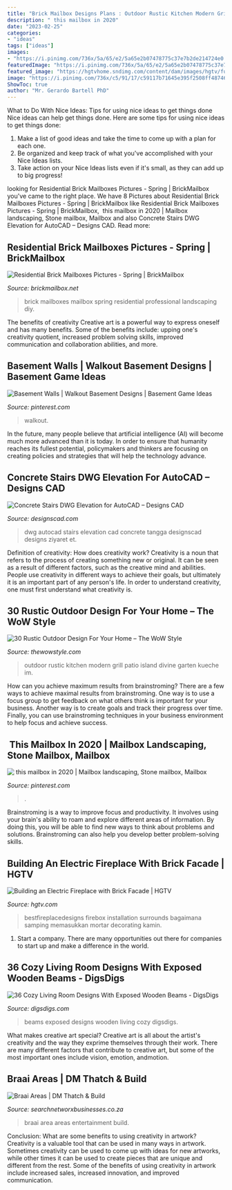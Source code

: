 ```yaml
---
title: "Brick Mailbox Designs Plans : Outdoor Rustic Kitchen Modern Grill Patio Island Divine Garten Kueche Im"
description: "️ this mailbox in 2020"
date: "2023-02-25"
categories:
- "ideas"
tags: ["ideas"]
images:
- "https://i.pinimg.com/736x/5a/65/e2/5a65e2b07478775c37e7b2de214724e0.jpg"
featuredImage: "https://i.pinimg.com/736x/5a/65/e2/5a65e2b07478775c37e7b2de214724e0.jpg"
featured_image: "https://hgtvhome.sndimg.com/content/dam/images/hgtv/fullset/2008/10/20/0/HDSWT505_fireplace_after3.jpg.rend.hgtvcom.616.862.suffix/1400943534280.jpeg"
image: "https://i.pinimg.com/736x/c5/91/17/c59117b71645e395f2508ff487463d16.jpg"
ShowToc: true
author: "Mr. Gerardo Bartell PhD"
---
```



What to Do With Nice Ideas: Tips for using nice ideas to get things done
Nice ideas can help get things done. Here are some tips for using nice ideas to get things done: 
1. Make a list of good ideas and take the time to come up with a plan for each one.
2. Be organized and keep track of what you've accomplished with your Nice Ideas lists.
3. Take action on your Nice Ideas lists even if it's small, as they can add up to big progress!

	

		
looking for Residential Brick Mailboxes Pictures - Spring | BrickMailbox you've came to the right place. We have 8 Pictures about Residential Brick Mailboxes Pictures - Spring | BrickMailbox like Residential Brick Mailboxes Pictures - Spring | BrickMailbox, ️ this mailbox in 2020 | Mailbox landscaping, Stone mailbox, Mailbox and also Concrete Stairs DWG Elevation for AutoCAD – Designs CAD. Read more:
		
    
## Residential Brick Mailboxes Pictures - Spring | BrickMailbox

<img loading=lazy src="http://brickmailbox.net/images/brick_mailbox_pictures-spring_2015/BrickMailboxPictures-13.jpg" onerror="this.onerror=null;this.src='https://tse1.mm.bing.net/th?id=OIP.6VfEYLpV7EQKSldP5M-zywHaLH&amp;pid=15.1';" alt="Residential Brick Mailboxes Pictures - Spring | BrickMailbox">

_Source: brickmailbox.net_

>brick mailboxes mailbox spring residential professional landscaping diy. 

	

The benefits of creativity
Creative art is a powerful way to express oneself and has many benefits. Some of the benefits include: upping one's creativity quotient, increased problem solving skills, improved communication and collaboration abilities, and more.

    
## Basement Walls | Walkout Basement Designs | Basement Game Ideas

<img loading=lazy src="https://i.pinimg.com/736x/c5/91/17/c59117b71645e395f2508ff487463d16.jpg" onerror="this.onerror=null;this.src='https://tse3.mm.bing.net/th?id=OIP.euNQnytyZNxolDb9q_MJ7AHaJ4&amp;pid=15.1';" alt="Basement Walls | Walkout Basement Designs | Basement Game Ideas">

_Source: pinterest.com_

>walkout. 

	

In the future, many people believe that artificial intelligence (AI) will become much more advanced than it is today. In order to ensure that humanity reaches its fullest potential, policymakers and thinkers are focusing on creating policies and strategies that will help the technology advance.

    
## Concrete Stairs DWG Elevation For AutoCAD – Designs CAD

<img loading=lazy src="https://designscad.com/wp-content/uploads/2017/02/concrete_stairs_dwg_elevation_for_autocad_40614-1000x428.gif" onerror="this.onerror=null;this.src='https://tse3.mm.bing.net/th?id=OIP.oYuj--_5wG4_EyLRxTqLPQHaDK&amp;pid=15.1';" alt="Concrete Stairs DWG Elevation for AutoCAD – Designs CAD">

_Source: designscad.com_

>dwg autocad stairs elevation cad concrete tangga designscad designs ziyaret et. 

	

Definition of creativity: How does creativity work?
Creativity is a noun that refers to the process of creating something new or original. It can be seen as a result of different factors, such as the creative mind and abilities. People use creativity in different ways to achieve their goals, but ultimately it is an important part of any person's life. In order to understand creativity, one must first understand what creativity is.

    
## 30 Rustic Outdoor Design For Your Home – The WoW Style

<img loading=lazy src="http://thewowstyle.com/wp-content/uploads/2015/02/kitchen-divine-modern-kitchen-design-endearing-kitchen-island-design-ideas-rustic-style-modern-outdoor-kitchen-design-ideas.jpg" onerror="this.onerror=null;this.src='https://tse2.mm.bing.net/th?id=OIP.tn1YEezf-2YQa8-bFvgRggHaFj&amp;pid=15.1';" alt="30 Rustic Outdoor Design For Your Home – The WoW Style">

_Source: thewowstyle.com_

>outdoor rustic kitchen modern grill patio island divine garten kueche im. 

	

How can you achieve maximum results from brainstroming?
There are a few ways to achieve maximal results from brainstroming. One way is to use a focus group to get feedback on what others think is important for your business. Another way is to create goals and track their progress over time. Finally, you can use brainstroming techniques in your business environment to help focus and achieve success.

    
## ️ This Mailbox In 2020 | Mailbox Landscaping, Stone Mailbox, Mailbox

<img loading=lazy src="https://i.pinimg.com/736x/5a/65/e2/5a65e2b07478775c37e7b2de214724e0.jpg" onerror="this.onerror=null;this.src='https://tse4.mm.bing.net/th?id=OIP.orZon4KpLgeDFHrl0K3o6wHaLV&amp;pid=15.1';" alt="️ this mailbox in 2020 | Mailbox landscaping, Stone mailbox, Mailbox">

_Source: pinterest.com_

>. 

	

Brainstroming is a way to improve focus and productivity. It involves using your brain's ability to roam and explore different areas of information. By doing this, you will be able to find new ways to think about problems and solutions. Brainstroming can also help you develop better problem-solving skills.

    
## Building An Electric Fireplace With Brick Facade | HGTV

<img loading=lazy src="https://hgtvhome.sndimg.com/content/dam/images/hgtv/fullset/2008/10/20/0/HDSWT505_fireplace_after3.jpg.rend.hgtvcom.616.862.suffix/1400943534280.jpeg" onerror="this.onerror=null;this.src='https://tse1.mm.bing.net/th?id=OIP.AN1nGug5DrqGvQdwTU0G_QHaKX&amp;pid=15.1';" alt="Building an Electric Fireplace with Brick Facade | HGTV">

_Source: hgtv.com_

>bestfireplacedesigns firebox installation surrounds bagaimana samping memasukkan mortar decorating kamin. 

	

1. Start a company. There are many opportunities out there for companies to start up and make a difference in the world. 

    
## 36 Cozy Living Room Designs With Exposed Wooden Beams - DigsDigs

<img loading=lazy src="https://www.digsdigs.com/photos/cozy-living-room-designs-with-exposed-wooden-beams-17-554x795.jpg" onerror="this.onerror=null;this.src='https://tse4.mm.bing.net/th?id=OIP.7bfRPetPypwNW2wuzX5hLgHaKo&amp;pid=15.1';" alt="36 Cozy Living Room Designs With Exposed Wooden Beams - DigsDigs">

_Source: digsdigs.com_

>beams exposed designs wooden living cozy digsdigs. 

	

What makes creative art special?
Creative art is all about the artist's creativity and the way they exprime themselves through their work. There are many different factors that contribute to creative art, but some of the most important ones include vision, emotion, andmotion.

    
## Braai Areas | DM Thatch &amp; Build

<img loading=lazy src="http://www.searchnetworxbusinesses.co.za/9205236/files/2012/04/img068.jpg" onerror="this.onerror=null;this.src='https://tse3.mm.bing.net/th?id=OIP.aFM7_4sHZgIA_b9AdAA7wAHaFJ&amp;pid=15.1';" alt="Braai Areas | DM Thatch &amp; Build">

_Source: searchnetworxbusinesses.co.za_

>braai area areas entertainment build. 

	

Conclusion: What are some benefits to using creativity in artwork?
Creativity is a valuable tool that can be used in many ways in artwork. Sometimes creativity can be used to come up with ideas for new artworks, while other times it can be used to create pieces that are unique and different from the rest. Some of the benefits of using creativity in artwork include increased sales, increased innovation, and improved communication.

